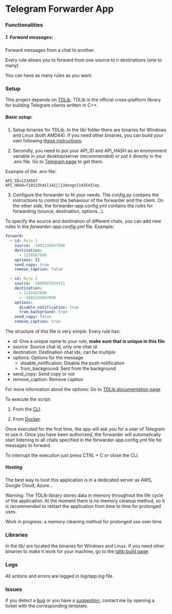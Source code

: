 # Telegram Forwarder App

### Functionalities

##### 1. Forward messages:

Forward messages from a chat to another.

Every rule allows you to forward from one source to n destinations (one to many)

You can have as many rules as you want.

### Setup

This project depends on [TDLib](https://github.com/tdlib/td). TDLib is the official cross-platform library for building Telegram clients written in C++.

##### Basic setup:

1. Setup binaries for TDLib. In the _lib/_ folder there are binaries for Windows and Linux (both AMD64). If you need other binaries, you can build your own following [these instructions](https://tdlib.github.io/td/build.html).

2. Secondly, you need to put your API_ID and API_HASH as an environment variable in your desktop/server (recommended) or put it directly in the .env file. Go to [Telegram page](https://my.telegram.org) to get them.

Example of the .env file:

```
API_ID=1234567
API_HASH=f10123h41l142jl134nngnl143543lep
```

3. Configure the forwarder to fit your needs. The _config.py_ contains the instructions to control the behaviour of the forwarder and the client. On the other side, the forwarder-app.config.yml contains the rules for forwarding (source, destination, options...).

To specify the source and destination of different chats, you can add new rules in the _forwarder-app.config.yml_ file. Example:

```yaml
forward:
  - id: Rule 1
    source: -1001234567890
    destination:
      - 1234567890
    options: {}
    send_copy: true
    remove_caption: false

  - id: Rule 2
    source: -1000987654321
    destination:
      - 1234567890
      - -1001234567890
    options:
      disable_notification: true
      from_background: true
    send_copy: false
    remove_caption: true
```

The structure of this file is very simple. Every rule has:

- id: Give a unique name to your rule, **make sure that is unique in this file**
- source: Source chat id, only one chat id
- destination: Destination chat ids, can be multiple
- options: Options for the message
  - disable_notification: Disable the push notification
  - from_background: Sent from the background
- send_copy: Send copy or not
- remove_caption: Remove caption

For more information about the options: Go to [TDLib documentation page](https://core.telegram.org/tdlib/docs/classtd_1_1td__api_1_1forward_messages.html#a6c645037c9b1fb40a3cad767f7bf2c15)

To execute the script:

1. From the [CLI](docs/cli.md).

2. From [Docker](docs/docker.md).

Once executed for the first time, the app will ask you for a user of Telegram to use it. Once you have been authorized, the forwarder will automatically start listening to all chats specified in the forwarder-app.config.yml file for messages to forward.

To interrupt the execution just press CTRL + C or close the CLI.

##### Hosting

The best way to host this application is in a dedicated server as AWS, Google Cloud, Azure...

Warning: The TDLib library stores data in memory throughout the life cycle of the application. At the moment there is no memory cleanup method, so it is recommended to restart the application from time to time for prolonged uses.

Work in progress: a memory cleaning method for prolonged use over time

### Libraries

In the _lib/_ are located the binaries for Windows and Linux. If you need other binaries to make it work for your machine, go to the [tdlib build page](https://tdlib.github.io/td/build.html).

### Logs

All actions and errors are logged in _log/app.log_ file.

### Issues

If you detect a [bug](.github/ISSUE_TEMPLATE/bug_report.md) or you have a [suggestion](.github/ISSUE_TEMPLATE/feature_request.md), contact me by opening a ticket with the corresponding template.

